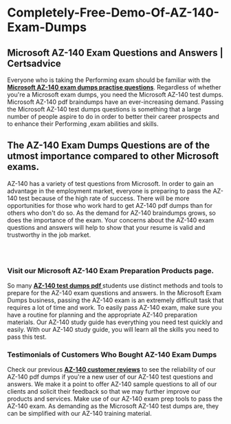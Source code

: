 # Completely-Free-Demo-Of-AZ-140-Exam-Dumps
<h2><strong>Microsoft AZ-140 Exam Questions and Answers | Certsadvice</strong></h2> <p>Everyone who is taking the Performing exam should be familiar with the <a href="http://www.certsadvice.com/microsoft/az-140-practice-questions"><strong>Microsoft AZ-140 exam dumps practise questions</strong></a>. Regardless of whether you&#39;re a Microsoft exam dumps, you need the Microsoft AZ-140 test dumps. Microsoft AZ-140 pdf braindumps have an ever-increasing demand. Passing the Microsoft AZ-140 test dumps questions is something that a large number of people aspire to do in order to better their career prospects and to enhance their Performing ,exam abilities and skills.</p> <h2><strong>The AZ-140 Exam Dumps Questions are of the utmost importance compared to other Microsoft exams.</strong></h2> <p>AZ-140 has a variety of test questions from Microsoft. In order to gain an advantage in the employment market, everyone is preparing to pass the AZ-140 test because of the high rate of success. There will be more opportunities for those who work hard to get AZ-140 pdf dumps than for others who don&#39;t do so. As the demand for AZ-140 braindumps grows, so does the importance of the exam. Your concerns about the AZ-140 exam questions and answers will help to show that your resume is valid and trustworthy in the job market.</p> <p><a href="http://www.certsadvice.com/microsoft/az-140-practice-questions" style="display: block; padding: 1em 0; text-align: center; "><img alt="" src="https://1.bp.blogspot.com/-RUOr8Wn-CRk/YUYAxC8kcHI/AAAAAAAAAnw/F7BbdI3tw8QDj5z8iX0vQAioQzKiUxduwCLcBGAsYHQ/s0/unnamed.jpg" /></a></p> <h3><strong>Visit our Microsoft AZ-140 Exam Preparation Products page.</strong></h3> <p>So many <a href="http://www.certsadvice.com/microsoft/az-140-practice-questions"><strong>AZ-140 test dumps pdf </strong></a>students use distinct methods and tools to prepare for the AZ-140 exam questions and answers. In the Microsoft Exam Dumps business, passing the AZ-140 exam is an extremely difficult task that requires a lot of time and work. To easily pass AZ-140 exam, make sure you have a routine for planning and the appropriate AZ-140 preparation materials. Our AZ-140 study guide has everything you need test quickly and easily. With our AZ-140 study guide, you will learn all the skills you need to pass this test.</p> <h3><strong>Testimonials of Customers Who Bought AZ-140 Exam Dumps</strong></h3> <p>Check our previous <a href="http://www.certsadvice.com/microsoft/az-140-practice-questions"><strong>AZ-140 customer reviews</strong></a> to see the reliability of our AZ-140 pdf dumps if you&#39;re a new user of our AZ-140 test questions and answers. We make it a point to offer AZ-140 sample questions to all of our clients and solicit their feedback so that we may further improve our products and services. Make use of our AZ-140 exam prep tools to pass the AZ-140 exam. As demanding as the Microsoft AZ-140 test dumps are, they can be simplified with our AZ-140 training material.</p>
